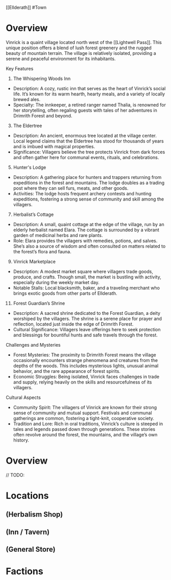 [[Ellderath]]
#Town

# Overview

Vinrick is a quaint village located north west of the [[Lightwell Pass]]. This unique position offers a blend of lush forest greenery and the rugged beauty of mountain terrain. The village is relatively isolated, providing a serene and peaceful environment for its inhabitants.

Key Features

1. The Whispering Woods Inn

- Description: A cozy, rustic inn that serves as the heart of Vinrick’s social life. It’s known for its warm hearth, hearty meals, and a variety of locally brewed ales.
- Specialty: The innkeeper, a retired ranger named Thalia, is renowned for her storytelling, often regaling guests with tales of her adventures in Drimrith Forest and beyond.

3. The Eldertree

- Description: An ancient, enormous tree located at the village center. Local legend claims that the Eldertree has stood for thousands of years and is imbued with magical properties.
- Significance: Villagers believe the tree protects Vinrick from dark forces and often gather here for communal events, rituals, and celebrations.

5. Hunter's Lodge

- Description: A gathering place for hunters and trappers returning from expeditions in the forest and mountains. The lodge doubles as a trading post where they can sell furs, meats, and other goods.
- Activities: The lodge hosts frequent archery contests and hunting expeditions, fostering a strong sense of community and skill among the villagers.

7. Herbalist’s Cottage

- Description: A small, quaint cottage at the edge of the village, run by an elderly herbalist named Elara. The cottage is surrounded by a vibrant garden of medicinal herbs and rare plants.
- Role: Elara provides the villagers with remedies, potions, and salves. She’s also a source of wisdom and often consulted on matters related to the forest’s flora and fauna.

9. Vinrick Marketplace

- Description: A modest market square where villagers trade goods, produce, and crafts. Though small, the market is bustling with activity, especially during the weekly market day.
- Notable Stalls: Local blacksmith, baker, and a traveling merchant who brings exotic goods from other parts of Ellderath.

11. Forest Guardian’s Shrine

- Description: A sacred shrine dedicated to the Forest Guardian, a deity worshiped by the villagers. The shrine is a serene place for prayer and reflection, located just inside the edge of Drimrith Forest.
- Cultural Significance: Villagers leave offerings here to seek protection and blessings for bountiful hunts and safe travels through the forest.

Challenges and Mysteries

- Forest Mysteries: The proximity to Drimrith Forest means the village occasionally encounters strange phenomena and creatures from the depths of the woods. This includes mysterious lights, unusual animal behavior, and the rare appearance of forest spirits.
- Economic Struggles: Being isolated, Vinrick faces challenges in trade and supply, relying heavily on the skills and resourcefulness of its villagers.

Cultural Aspects

- Community Spirit: The villagers of Vinrick are known for their strong sense of community and mutual support. Festivals and communal gatherings are common, fostering a tight-knit, cooperative society.
- Tradition and Lore: Rich in oral traditions, Vinrick’s culture is steeped in tales and legends passed down through generations. These stories often revolve around the forest, the mountains, and the village’s own history.

# Overview

// TODO:

# Locations

## (Herbalism Shop)

## (Inn / Tavern)

## (General Store)

# Factions
